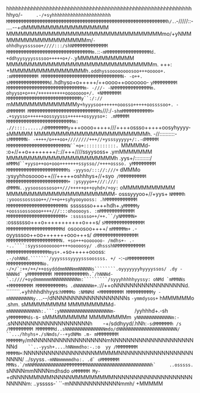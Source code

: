 #                                                                                                     
hhhhhhhhhhhhhhhhhhhhhhhhhhhhhhhhhhhhhhhhhhhhhhhhhhhhhhhhhhhhhhyo/-`     .-/+syhhhhhhhhhhhhhhhhhhhhhh
MMMMMMMMMMMMMMMMMMMMMMMMMMMMMMMMMMMMMMMMMMMMMMMMMMMMMMMMMMMMh/.`.-/////::-....--+dMMMMMMMMMMMMMMMMMM
MMMMMMMMMMMMMMMMMMMMMMMMMMMMMMMMMmo/+yNMMMMMMMMMMMMMMMMMMMm/`-ohhdhyyssssoo+////:::/shNMMMMMMMMMMMMM
MMMMMMMMMMMMMMMMMMMMMMMMMMMMMMMMm.`::`-mMMMMMMMMMMMMMMMMMd. +ddhyysyyyssssoo+++++o+/-`.yMMMMMMMMMMMM
MMMMMMMMMMMMMMMMMMMMMMMMMMMMMMMm. +++: +MMMMMMMMMMMMMMMMh`.oddhyssoooooooosoo+++ooooo+. :mMMMMMMMMMM
MMMMMMMMMMMMMMMMMMMMMMMMMMMMMMN- -o++. sMMMMMMMMMMMMMMMd.`hdhyso+o+++++/++oooo++ooooooo- `yMMMMMMMMM
MMMMMMMMMMMMMMMMMMMMMMMMMMMMMm- -///- -NMMMMMMMMMMMMMMm. ohyyso+o+++/++++++++++oooooooo+/. +NMMMMMMM
MMMMMMMMMMMMMMMMMMMMMMMMMMMMy``:/:// `mMMMMMMMMMMMMMMy``+hyyysoo++++++ooosso+++++oossssoo+. -dMMMMMM
MMMMMMMMMMMMMMMMMMMMMMMMMMMs``///:/` -shmMMMMMMMMMMM+ .+syysso++++++oossyysss++++++osyyyso+: .mMMMMM
MMMMMMMMMMMMMMMMMMMMMMMMMm: .//::::....../dMMMMMMMMy `+++oooo+++++///++++ossso+++++oosyhyyyy- sMMMMM
MMMMMMMMMMMMMMMMMMMMMMMMh. -//::::::::::- `sMMMMMMN- -++++/o+++oo+////////+++//+ysssyyyyy+/:.-dMMMMM
MMMMMMMMMMMMMMMMMMMMMMMN``+o+::::::::::::. `MMMMMd- :o+//++o++++++++/:://+++////ssyysoss+ .ymMMMMMMM
MMMMMMMMMMMMMMMMMMMMMMMh .yys+/::::::::::/` mMMMd``+yyso++oo+ooo+++++++ssysso//++++ossso. yMMMMMMMMM
MMMMMMMMMMMMMMMMMMMMMMMs -yyyso/::://:///+` dMMMo :ysyyhhosoooo++///+++++oshhhys+//+syo` /MMMMMMMMMM
MMMMMMMMMMMMMMMMMMMMMMM+ :ysyyyo++///:///:  dMMMN..yysoosossoso++///+++++o++oyhd+/+oy:` oMMMMMMMMMMM
MMMMMMMMMMMMMMMMMMMMMMM- osssyyyoo+//+yys+ `NMMMMh :yooossosssoo++//++o++syhyooyooss: .hMMMMMMMMMMMM
MMMMMMMMMMMMMMMMMMMMMMN `ssssssso++++hdh+.`yMMMMMy  +oosssossoooo++++///:::ohooooys. :mMMMMMMMMMMMMM
MMMMMMMMMMMMMMMMMMMMMM+ :sssssso++/++.``/yNMMMMN+  `:osssssso+++o+++++++++++o+++s/ `sMMMMMMMMMMMMMMM
MMMMMMMMMMMMMMMMMMMMMd `osooosoo++++/ `mMMMMMm+`  `.`-oyysssoo++oo+++++++ooo+++s/ `dMMMMMMMMMMMMMMMM
MMMMMMMMMMMMMMMMMMMMN. +so+++ooooooo- /mdhs+- .--..````:syyssooooooo++++ooooosy/ .dhssshNMMMMMMMMMMM
MMMMMMMMMMMMMMMMmys+.`+so+++++oooss:    `.-/ohNNd.```````/yyyssssyyyysssoossss. +/ `-:-``oMMMMMMMMMM
MMMMMMMMMMMMMNo. -/+/`:++/++/++osydddmmNNNmmNNNNNs````````.oyyyyyyyhyyyyssos/ .dy -NNNNd` yMMMMMMMMM
MMMMMMMMMMMMh.`/hNNNd-`.:////+oydmmmmmmNNNNNNNNNNm:`````````/syyyhhhhhyyssy: oNMd `mMMNNs +MMMMMMMMM
MMMMMMMMMMMs .dNNNNNNm+``.://++oNNNNNNNNNNNNNNNNNNd. ````````.+yhhhhdhhyys:`hMMMMo :NMNMd +MMMMMMMMM
MMMMMMMMMMy -mNNNNNNNNNy..`.--/dNNNNNNNNNNNNNNNNNNNs          `-ymmdysos+` hMMMMMMo .shm. sMMMMMMMMM
MMMMMMMMMd`-mNNNNNNNNNNNh:.```:yNNNNNNNNNNNNNNNNNNNm-       `/yyhhhd+.-sh` yMMMMMMMds-`s- sMMMMMMMMM
MMMMMMMMm` yNNNNNNNNNNNNNm:-` .sNNNNNNNNNNNNNNNNNNNNh`    `-+/sddhyyd/.hNh:`-sdMMMMMMh /s /MMMMMMMMM
MMMMMMMd..sNNNNNNNNNNNNNNNmdo/dNNNNNNNNNNNNNNNNNNNNNN/    ``.../hhyhs+./sNmds/--+ydNMm .m- mMMMMMMMM
MMMMMMy`/mNNNNNNNNNNNNNNNNNNNmNNNNNNNNNNNNNNNNNNNNNNNd`    ``..-yysh+....hNNmmdho:-.:o  yy /MMMMMMMM
MMMMN+`:NNNNNNNNNNNNNNNNNNMMMMMNNNNNNNNNNNNNNNNNNNNNNN/      ../syyss```.-mNNmmmmmdho:. .d` oMMMMMMM
MMNs.`/mNNMNNNNNNNNNNNMMMMMMMMNNNNNNNNNNNNNNNNNNNNNNNNh`     ..osssss. ```sNNNNmmNNNNmdhsdo `oMMMMMM
My-`+dNNNNMMNMMNNNNNMMMMMMMMMNNNNNNNNNNNNNNNNNNNNNNNNNm:     ..ysssss-` ``-mNNNNNNNNNNNNNmmh/ +MMMMM
